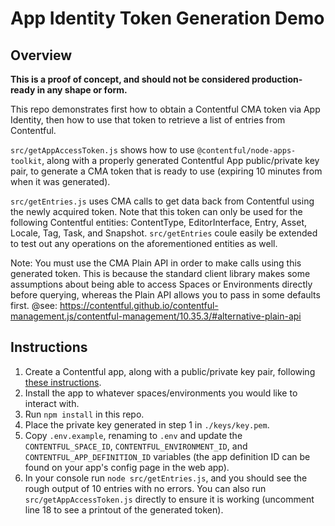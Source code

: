 # App Identity Token Generation Demo

## Overview

**This is a proof of concept, and should not be considered production-ready in any shape or form.**

This repo demonstrates first how to obtain a Contentful CMA token via App Identity,
then how to use that token to retrieve a list of entries from Contentful.

`src/getAppAccessToken.js` shows how to use `@contentful/node-apps-toolkit`, along
with a properly generated Contentful App public/private key pair, to generate a
CMA token that is ready to use (expiring 10 minutes from when it was generated).

`src/getEntries.js` uses CMA calls to get data back from Contentful using the newly acquired token.
Note that this token can only be used for the following Contentful entities:
ContentType, EditorInterface, Entry, Asset, Locale, Tag, Task, and Snapshot. `src/getEntries`
coule easily be extended to test out any operations on the aforementioned entities as well.

Note: You must use the CMA Plain API in order to make calls using this generated token.
This is because the standard client library makes some assumptions about being able
to access Spaces or Environments directly before querying, whereas the Plain API
allows you to pass in some defaults first.
@see: https://contentful.github.io/contentful-management.js/contentful-management/10.35.3/#alternative-plain-api

## Instructions

1. Create a Contentful app, along with a public/private key pair, following [these instructions](https://www.contentful.com/developers/docs/extensibility/app-framework/app-identities-and-events/#creating-your-app-keys).
2. Install the app to whatever spaces/environments you would like to interact with.
3. Run `npm install` in this repo.
4. Place the private key generated in step 1 in `./keys/key.pem`.
5. Copy `.env.example`, renaming to `.env` and update the `CONTENTFUL_SPACE_ID`, `CONTENTFUL_ENVIRONMENT_ID`, and `CONTENTFUL_APP_DEFINITION_ID` variables (the app definition ID can be found on your app's config page in the web app).
6. In your console run `node src/getEntries.js`, and you should see the rough output of 10 entries with no errors. You can also run `src/getAppAccessToken.js` directly to ensure it is working (uncomment line 18 to see a printout of the generated token).
